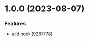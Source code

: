 # 1.0.0 (2023-08-07)


### Features

* add hook ([9287778](https://github.com/rfoel/use-dice/commit/928777879494119e46dfc42748a3962d8618efcc))

